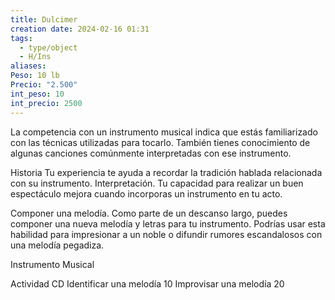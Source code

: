 ```yaml
---
title: Dulcimer
creation date: 2024-02-16 01:31
tags:
  - type/object
  - H/Ins
aliases: 
Peso: 10 lb
Precio: "2.500"
int_peso: 10
int_precio: 2500
---
```

La competencia con un instrumento musical indica que estás familiarizado con las técnicas utilizadas para tocarlo. También tienes conocimiento de algunas canciones comúnmente interpretadas con ese instrumento.

Historia Tu experiencia te ayuda a recordar la tradición hablada relacionada con su instrumento.
Interpretación. Tu capacidad para realizar un buen espectáculo mejora cuando incorporas un instrumento en tu acto.

Componer una melodía. Como parte de un descanso largo, puedes componer una nueva melodía y letras para tu instrumento. Podrías usar esta habilidad para impresionar a un noble o difundir rumores escandalosos con una melodía pegadiza.


Instrumento Musical

Actividad                                        CD
Identificar una melodía                  10
Improvisar una melodía                 20
